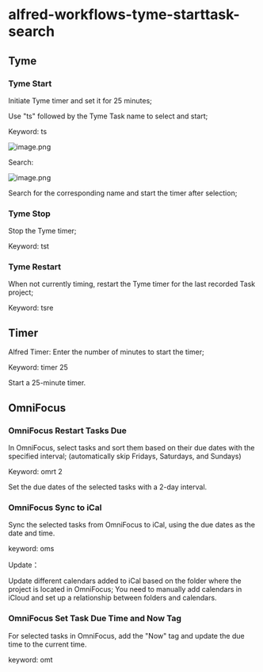 # alfred-workflows-tyme-starttask-search
## Tyme

### Tyme Start

Initiate Tyme timer and set it for 25 minutes;

Use "ts" followed by the Tyme Task name to select and start;

Keyword: ts

![image.png](https://pazer-markdown.oss-cn-beijing.aliyuncs.com/img20231103103731.png)

Search:

![image.png](https://pazer-markdown.oss-cn-beijing.aliyuncs.com/img20231103103825.png)

Search for the corresponding name and start the timer after selection;

### Tyme Stop

Stop the Tyme timer;

Keyword: tst

### Tyme Restart

When not currently timing, restart the Tyme timer for the last recorded Task project;

Keyword: tsre


## Timer


Alfred Timer: Enter the number of minutes to start the timer;

Keyword: timer 25

Start a 25-minute timer.

## OmniFocus

### OmniFocus Restart Tasks Due

In OmniFocus, select tasks and sort them based on their due dates with the specified interval; (automatically skip Fridays, Saturdays, and Sundays)

Keyword: omrt 2

Set the due dates of the selected tasks with a 2-day interval.

### OmniFocus Sync to iCal

Sync the selected tasks from OmniFocus to iCal, using the due dates as the date and time.

keyword: oms

Update：

Update different calendars added to iCal based on the folder where the project is located in OmniFocus; You need to manually add calendars in iCloud and set up a relationship between folders and calendars.


### OmniFocus Set Task Due Time and Now Tag

For selected tasks in OmniFocus, add the "Now" tag and update the due time to the current time.

keyword: omt